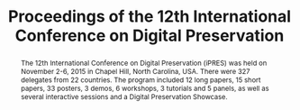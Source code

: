 ---
abstract: The 12th International Conference on Digital Preservation (iPRES) was held
  on November 2-6, 2015 in Chapel Hill, North Carolina, USA.  There were 327 delegates
  from 22 countries.  The program included 12 long papers, 15 short papers, 33 posters,
  3 demos, 6 workshops, 3 tutorials and 5 panels, as well as several interactive sessions
  and a Digital Preservation Showcase.
creators:
- Lee, Christopher
- Crabtree, Jonathan
- Konstantelos, Leo
- McGovern, Nancy
- Maeda, Yukio
- Pennock, Maureen
- Tibbo, Helen
- Woods, Kam
- Zierau, Eld
date: null
document_url: https://services.phaidra.univie.ac.at/api/object/o:429524/download
grand_parent: iPRES
institutions: []
keywords:
- digital preservation
- digital curation
- chapel hill
landing_page_url: https://phaidra.univie.ac.at/o:429524
language: eng
layout: publication
license: CC BY 4.0 International
notes_url: null
parent: iPRES 2015
publication_type: paper
size: 29281551
slides_url: null
source_name: iPRES
title: Proceedings of the 12th International Conference on Digital Preservation
year: 2015
---